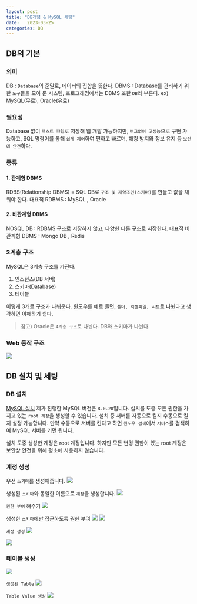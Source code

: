 ```yaml
---
layout: post
title: "DB개념 & MySQL 세팅"
date:   2023-03-25
categories: DB
---
```


## DB의 기본
### 의미
DB : `Database`의 준말로, 데이터의 집합을 뜻한다. 
DBMS : Database를 관리하기 위한 `도구`들을 모아 둔 시스템, 프로그래밍에서는 DBMS 또한 `DB`라 부른다. ex) MySQL(무료), Oracle(유료)

### 필요성
Database 없이 `텍스트 파일`로 저장해 웹 개발 가능하지만, `버그없이 고성능`으로 구현 가능하고, SQL 명령어를 통해 `쉽게 제어`하여 편하고 빠르며, 해킹 방지와 정보 유지 등 `보안에 안전`하다.

### 종류
#### 1. 관계형 DBMS
RDBS(Relationship DBMS) = SQL DB로 `구조 및 제약조건(스키마)`를 만들고 값을 채워야 한다. 
대표적 RDBMS : MySQL , Oracle

#### 2. 비관계형 DBMS
NOSQL DB : RDBMS 구조로 저장하지 않고, 다양한 다른 구조로 저장한다. 
대표적 비관계형 DBMS : Mongo DB , Redis

### 3계층 구조
MySQL은 3계층 구조를 가진다. 

1. 인스턴스(DB 서버) 
2. 스키마(Database)
3. 테이블

이렇게 3개로 구조가 나뉘운다. 윈도우를 예로 들면, `폴더, 엑셀파일, 시트`로 나뉜다고 생각하면 이해하기 쉽다.

> 참고) Oracle은 `4계층 구조`로 나뉜다. DB와 스키마가 나뉜다.

### Web 동작 구조
![](https://media.vlpt.us/images/dev-hoon/post/8c813169-f1e8-41c8-8c70-59f43c31ad04/image.png)




## DB 설치 및 세팅
### DB 설치
[MySQL 설치](https://downloads.mysql.com/archives/installer/)
제가 진행한 MySQL 버전은 `8.0.20`입니다.
설치를 도중 모든 권한을 가지고 있는 `root 계정`을 생성할 수 있습니다.
설치 중 서버를 자동으로 킬지 수동으로 킬지 설정 가능합니다.
만약 수동으로 서버를 킨다고 하면 `윈도우 검색`에서 `서비스`를 검색하여 MySQL 서버를 키면 됩니다.

설치 도중 생성한 계정은 root 계정입니다. 하지만 모든 변경 권한이 있는 root 계정은 보안상 안전을 위해 평소에 사용하지 않습니다. 

### 계정 생성
우선 `스키마`를 생성해줍니다.
![](https://media.vlpt.us/images/dev-hoon/post/aba17080-f69b-4cad-ac16-b4f1f3a9f2e2/image.png)

생성된 `스키마`와 동일한 이름으로 `계정`을 생성합니다.
![](https://media.vlpt.us/images/dev-hoon/post/f7f69cb2-f622-43c9-82ec-21168520048f/image.png)

`권한 부여` 해주기
![](https://media.vlpt.us/images/dev-hoon/post/3553a23b-de6b-4b1f-bf8c-3866b2c8f377/image.png)

생성한 `스키마`에만 접근하도록 권한 부여
![](https://media.vlpt.us/images/dev-hoon/post/e9f1dda5-7390-4657-803d-9d93c37d4a2f/image.png)
![](https://media.vlpt.us/images/dev-hoon/post/73912d14-f3ce-4253-b98f-9f950cd715e3/image.png)

`계정 생성`
![](https://media.vlpt.us/images/dev-hoon/post/9bfd05ce-7fb3-4d01-bf3b-1a165da1f128/image.png)

![](https://media.vlpt.us/images/dev-hoon/post/5ee246ef-2cfb-4661-811f-35075ee5610c/image.png)

### 테이블 생성
![](https://media.vlpt.us/images/dev-hoon/post/0f969782-b372-4901-9b77-664ff9d66980/image.png)

`생성된 Table`
![](https://media.vlpt.us/images/dev-hoon/post/e86ef245-e2f3-44c0-b1e5-3f1fc88cf3d8/image.png)

`Table Value 생성`
![](https://media.vlpt.us/images/dev-hoon/post/f8679880-fbb9-4e76-a4cf-56706dbafa61/image.png)
